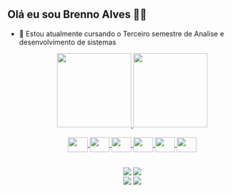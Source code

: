 ## Olá eu sou Brenno Alves 🧑‍💻

<!-- 🖼️ Hoje trabalho como Arte-Finalista -->
- 📘 Estou atualmente cursando o Terceiro semestre de Analise e desenvolvimento de sistemas

<div align="center">
  <a href="https://github.com/Brennoao">
  <img height="150em" src="https://github-readme-stats.vercel.app/api?username=Brennoao&show_icons=true&theme=outrun&include_all_commits=true&count_private=true"/>
  <img height="150em" src="https://github-readme-stats.vercel.app/api/top-langs/?username=Brennoao&layout=compact&langs_count=7&theme=outrun"/>
</div>
  
<div align="center" style="display: inline_block"><br>
  
  <img align="center" height="30" width="40" src="https://cdn.jsdelivr.net/gh/devicons/devicon/icons/react/react-original.svg" />
  <img align="center" height="30" width="40" src="https://cdn.jsdelivr.net/gh/devicons/devicon/icons/html5/html5-original.svg" />
  <img align="center" height="30" width="40" src="https://cdn.jsdelivr.net/gh/devicons/devicon/icons/css3/css3-original.svg" />
  <img align="center" height="30" width="40" src="https://cdn.jsdelivr.net/gh/devicons/devicon/icons/javascript/javascript-plain.svg" />
  <img align="center" height="30" width="40" src="https://cdn.jsdelivr.net/gh/devicons/devicon/icons/python/python-original.svg" />
  <img align="center" height="30" width="40" src="https://cdn.jsdelivr.net/gh/devicons/devicon/icons/bootstrap/bootstrap-original.svg" />
 
</div>
	
<br>

<div align="center">
	
  <a href="mailto:brennoao@outlook.com" target="blank"><img src="https://img.shields.io/badge/Microsoft_Outlook-0078D4?style=for-the-badge&logo=microsoft-outlook&logoColor=white"></a>	
  <a href="https://www.instagram.com/house_phoenix20/" target="blank"><img src="https://img.shields.io/badge/Instagram-E4405F?style=for-the-badge&logo=instagram&logoColor=white"></a>	
  <a href="https://www.facebook.com/viajantedosubmundo18" target="blank"><img src="https://img.shields.io/badge/Facebook-1877F2?style=for-the-badge&logo=facebook&logoColor=white"></a>	
  <a href="https://api.whatsapp.com/send?phone=5561996565606" target="blank"><img src="https://img.shields.io/badge/WhatsApp-25D366?style=for-the-badge&logo=whatsapp&logoColor=white"></a>
	
</div>
